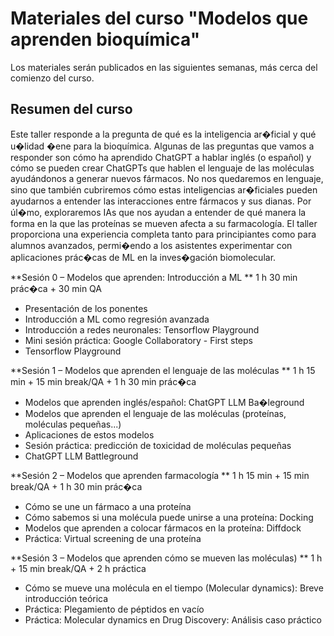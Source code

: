 #  Materiales del curso "Modelos que aprenden bioquímica"

Los materiales serán publicados en las siguientes semanas, más cerca del comienzo del curso.

## Resumen del curso

Este taller responde a la pregunta de qué es la inteligencia ar�ficial y qué u�lidad
�ene para la bioquímica. Algunas de las preguntas que vamos a responder son cómo
ha aprendido ChatGPT a hablar inglés (o español) y cómo se pueden crear ChatGPTs
que hablen el lenguaje de las moléculas ayudándonos a generar nuevos fármacos.
No nos quedaremos en lenguaje, sino que también cubriremos cómo estas
inteligencias ar�ficiales pueden ayudarnos a entender las interacciones entre
fármacos y sus dianas. Por úl�mo, exploraremos IAs que nos ayudan a entender de
qué manera la forma en la que las proteínas se mueven afecta a su farmacología.
El taller proporciona una experiencia completa tanto para principiantes como para
alumnos avanzados, permi�endo a los asistentes experimentar con aplicaciones
prác�cas de ML en la inves�gación biomolecular.

**Sesión 0 – Modelos que aprenden: Introducción a ML
** 1 h 30 min prác�ca + 30 min QA
- Presentación de los ponentes
- Introducción a ML como regresión avanzada
- Introducción a redes neuronales: Tensorflow Playground
- Mini sesión práctica: Google Collaboratory - First steps
- Tensorflow Playground

**Sesión 1 – Modelos que aprenden el lenguaje de las moléculas
** 1 h 15 min + 15 min break/QA + 1 h 30 min prác�ca
- Modelos que aprenden inglés/español: ChatGPT LLM Ba�leground
- Modelos que aprenden el lenguaje de las moléculas (proteínas, moléculas pequeñas...)
- Aplicaciones de estos modelos
- Sesión práctica: predicción de toxicidad de moléculas pequeñas
- ChatGPT LLM Battleground

**Sesión 2 – Modelos que aprenden farmacología
** 1 h 15 min + 15 min break/QA + 1 h 30 min prác�ca
- Cómo se une un fármaco a una proteína
- Cómo sabemos si una molécula puede unirse a una proteína: Docking
- Modelos que aprenden a colocar fármacos en la proteína: Diffdock
- Práctica: Virtual screening de una proteína


**Sesión 3 – Modelos que aprenden cómo se mueven las moléculas)
** 1 h + 15 min break/QA + 2 h práctica
- Cómo se mueve una molécula en el tiempo (Molecular dynamics): Breve introducción
teórica
- Práctica: Plegamiento de péptidos en vacío
- Práctica: Molecular dynamics en Drug Discovery: Análisis caso práctico
